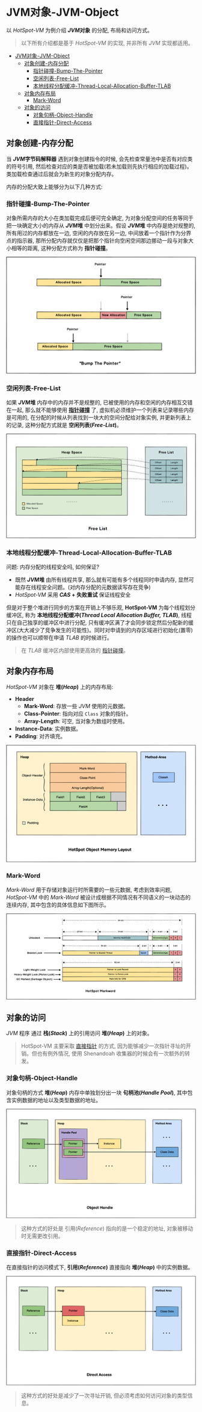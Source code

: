 # JVM对象-JVM-Object

以 *HotSpot-VM* 为例介绍 ***JVM*对象** 的分配, 布局和访问方式。

> 以下所有介绍都是基于 *HotSpot-VM* 的实现, 并非所有 *JVM* 实现都适用。

- [JVM对象-JVM-Object](#jvm对象-jvm-object)
  - [对象创建-内存分配](#对象创建-内存分配)
    - [指针碰撞-Bump-The-Pointer](#指针碰撞-bump-the-pointer)
    - [空闲列表-Free-List](#空闲列表-free-list)
    - [本地线程分配缓冲-Thread-Local-Allocation-Buffer-TLAB](#本地线程分配缓冲-thread-local-allocation-buffer-tlab)
  - [对象内存布局](#对象内存布局)
    - [Mark-Word](#mark-word)
  - [对象的访问](#对象的访问)
    - [对象句柄-Object-Handle](#对象句柄-object-handle)
    - [直接指针-Direct-Access](#直接指针-direct-access)

## 对象创建-内存分配

当 ***JVM*字节码解释器** 遇到对象创建指令的时候, 会先检查常量池中是否有对应类的符号引用, 然后检查对应的类是否被加载(若未加载则先执行相应的加载过程)。类加载检查通过后就会为新生的对象分配内存。

内存的分配大致上能够分为以下几种方式:

### 指针碰撞-Bump-The-Pointer

对象所需内存的大小在类加载完成后便可完全确定, 为对象分配空间的任务等同于把一块确定大小的内存从 ***JVM*堆** 中划分出来。假设 ***JVM*堆** 中内存是绝对规整的, 所有用过的内存都放在一边, 空闲的内存放在另一边, 中间放着一个指针作为分界点的指示器, 那所分配内存就仅仅是把那个指针向空闲空间那边挪动一段与对象大小相等的距离, 这种分配方式称为 **指针碰撞**。

![JVM-MM-Object-Allocation-Bump-The-Pointer](../../.assets/JVM-MM-Object-Allocation-Bump-The-Pointer.png)

### 空闲列表-Free-List

如果 ***JVM*堆** 内存中的内存并不是规整的, 已被使用的内存和空闲的内存相互交错在一起, 那么就不能够使用 [**指针碰撞**](#指针碰撞-bump-the-pointer) 了, 虚拟机必须维护一个列表来记录哪些内存是可用的, 在分配的时候从列表找到一块大的空间分配给对象实例, 并更新列表上的记录, 这种分配方式就是 **空闲列表(*Free-List*)**。

![JVM-MM-Object-Allocation-Free-List](../../.assets/JVM-MM-Object-Allocation-Free-List.png)

### 本地线程分配缓冲-Thread-Local-Allocation-Buffer-TLAB

问题: 内存分配的线程安全吗, 如何保证?

- 既然 ***JVM*堆** 由所有线程共享, 那么就有可能有多个线程同时申请内存, 显然可能存在线程安全问题。(对内存分配的元数据读写存在竞争)
- *HotSpot-VM* 采用 ***CAS* + 失败重试** 保证线程安全

但是对于整个堆进行同步的方案在开销上不够乐观, **HotSpot-VM** 为每个线程划分缓冲区, 称为 **本地线程分配缓冲(*Thread Local Allocation Buffer, TLAB*)**, 线程只在自己独享的缓冲区中进行分配, 只有缓冲区满了才会同步锁定然后分配新的缓冲区(大大减少了竞争发生的可能性)。同时对申请到的内存区域进行初始化(置零)的操作也可以顺带在申请 *TLAB* 的时候进行。

> 在 *TLAB* 缓冲区内部使用更高效的 [指针碰撞](#指针碰撞-bump-the-pointer)。

## 对象内存布局

*HotSpot-VM* 对象在 **堆(*Heap*)** 上的内存布局:

- **Header**
  - **Mark-Word**: 存放一些 *JVM* 使用的元数据。
  - **Class-Pointer**: 指向对应 `Class` 对象的指针。
  - **Array-Length**: 可空, 当对象为数组时使用。
- **Instance-Data**: 实例数据。
- **Padding**: 对齐填充。

![JVM-MM-Object-HotSpot-Memory-Layout](../../.assets/JVM-MM-Object-HotSpot-Memory-Layout.png)

### Mark-Word

*Mark-Word* 用于存储对象运行时所需要的一些元数据, 考虑到效率问题, *HotSpot-VM* 中的 *Mark-Word* 被设计成根据不同情况有不同语义的一块动态的连续内存, 其中包含的具体信息如下图所示。

![JVM-MM-Object-HotSpot-Markword.png](../../.assets/JVM-MM-Object-HotSpot-Markword.png)

## 对象的访问

*JVM* 程序 通过 **栈(*Stack*)** 上的引用访问 **堆(*Heap*)** 上的对象。

> HotSpot-VM 主要采取 [直接指针](#直接指针-direct-access) 的方式, 因为能够减少一次指针寻址的开销。但也有例外情况, 使用 Shenandoah 收集器的时候会有一次额外的转发。

### 对象句柄-Object-Handle

对象句柄的方式 **堆(*Heap*)** 内存中单独划分出一块 **句柄池(*Handle Pool*)**, 其中包含实例数据的地址以及类型数据的地址。

![JVM-MM-Object-Access-Handle](../../.assets/JVM-MM-Object-Access-Handle.png)

> 这种方式的好处是 引用(*Reference*) 指向的是一个稳定的地址, 对象被移动时无需更改引用。

### 直接指针-Direct-Access

在直接指针的访问模式下, **引用(*Reference*)** 直接指向 **堆(*Heap*)** 中的实例数据。

![JVM-MM-Object-Access-Direct](../../.assets/JVM-MM-Object-Access-Direct.png)

> 这种方式的好处是减少了一次寻址开销, 但必须考虑如何访问对象的类型信息。
